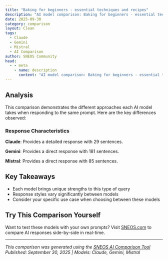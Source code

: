 ```yaml
---
title: "Baking for beginners - essential techniques and recipes"
description: "AI model comparison: Baking for beginners - essential techniques and recipes..."
date: 2025-09-30
category: comparison
layout: Clean
tags:
  - Claude
  - Gemini
  - Mistral
  - AI Comparison
author: SNEOS Community
head:
  - - meta
    - name: description
      content: "AI model comparison: Baking for beginners - essential techniques and recipes..."
---
```


<ChatComparison
  title="Baking for beginners - essential techniques and recipes"
  prompt="Baking for beginners - essential techniques and recipes"
  :responses='{
    "Claude": "# Baking for Beginners: Essential Guide\n\n## \uD83D\uDD27 Essential Equipment\n\n**Must-Have Tools:**\n- Measuring cups and spoons\n- Kitchen scale (for precision)\n- Mixing bowls (various sizes)\n- Electric or stand mixer\n- Rubber spatulas\n- Wire cooling racks\n- 9-inch round cake pans\n- 9x13 baking dish\n- Cookie sheets\n- Loaf pan\n- Oven thermometer\n\n## \uD83D\uDCCF Fundamental Techniques\n\n### **1. Accurate Measuring**\n- **Dry ingredients**: Level off with a knife\n- **Liquids**: Use clear measuring cups at eye level\n- **Brown sugar**: Pack firmly\n- **Flour**: Spoon into cup, don\u0027t scoop directly\n\n### **2. Mixing Methods**\n- **Creaming**: Beat butter and sugar until light and fluffy (3-5 minutes)\n- **Folding**: Gentle circular motions to preserve air bubbles\n- **Don\u0027t overmix**: Stop when ingredients are just combined\n\n### **3. Oven Basics**\n- Preheat for 15-20 minutes\n- Use center rack unless specified\n- Rotate pans halfway through for even baking\n- Test doneness with toothpick or cake tester\n\n## \uD83C\uDF6A Beginner-Friendly Recipes\n\n### **Classic Chocolate Chip Cookies**\n*Makes about 36 cookies*\n\n**Ingredients:**\n- 2\u00BC cups all-purpose flour\n- 1 tsp baking soda\n- 1 tsp salt\n- 1 cup butter, softened\n- \u00BE cup granulated sugar\n- \u00BE cup brown sugar, packed\n- 2 large eggs\n- 2 tsp vanilla extract\n- 2 cups chocolate chips\n\n**Instructions:**\n1. Preheat oven to 375\u00B0F\n2. Mix flour, baking soda, and salt in a bowl\n3. Cream butter and both sugars until fluffy\n4. Beat in eggs and vanilla\n5. Gradually blend in flour mixture\n6. Stir in chocolate chips\n7. Drop rounded tablespoons onto ungreased cookie sheets\n8. Bake 9-11 minutes until golden brown\n\n### **Simple Vanilla Cupcakes**\n*Makes 12 cupcakes*\n\n**Ingredients:**\n- 1\u00BD cups all-purpose flour\n- 1 cup granulated sugar\n- \u2153 cup butter, softened\n- 1\u00BD tsp baking powder\n- \u00BD tsp salt\n- \u2154 cup milk\n- 1 egg\n- 1 tsp vanilla extract\n\n**Instructions:**\n1. Preheat oven to 350\u00B0F, line muffin pan with paper cups\n2. Beat all ingredients together for 2 minutes\n3. Fill cups \u2154 full\n4. Bake 20-25 minutes until golden\n5. Cool completely before frosting\n\n### **Easy Banana Bread**\n*Makes 1 loaf*\n\n**Ingredients:**\n- 3 ripe bananas, mashed\n- \u2153 cup melted butter\n- \u00BE cup sugar\n- 1 egg, beaten\n- 1 tsp vanilla\n- 1 tsp baking soda\n- Pinch of salt\n- 1\u00BD cups all-purpose flour\n\n**Instructions:**\n1. Preheat oven to 350\u00B0F, grease 9x5 loaf pan\n2. Mix mashed bananas and melted butter\n3. Add sugar, egg, and vanilla\n4. Sprinkle in baking soda and salt, mix\n5. Add flour, stir until just combined\n6. Pour into loaf pan\n7. Bake 60-65 minutes until toothpick comes out clean\n\n## \u26A0\uFE0F Common Mistakes to Avoid\n\n1. **Not reading the recipe completely** before starting\n2. **Using cold ingredients** when room temperature is specified\n3. **Opening the oven door too often** (causes temperature fluctuations)\n4. **Overmixing batter** (leads to tough, dense results)\n5. **Incorrect oven temperature** (invest in an oven thermometer)\n6. **Not cooling properly** before removing from pans\n\n## \uD83D\uDCA1 Pro Tips",
    "Gemini": "Okay, let\u0027s get you started on your baking journey! Here\u0027s a guide covering essential techniques and beginner-friendly recipes to build your confidence and skills in the kitchen.\n\n**I. Essential Techniques \u0026 Basics**\n\n*   **Reading a Recipe Carefully:**  This is rule #1.  Understand all ingredients and steps *before* you start.  Look for unfamiliar terms and research them.\n*   **Measuring Accurately:** Baking is a science!  Precise measurements are crucial for success.\n    *   **Dry Ingredients:** Use dry measuring cups (the ones that are filled to the brim and leveled off). Spoon the ingredient into the cup and level with a flat edge (like a knife or spatula).  *Don\u0027t* scoop directly from the container, as this packs the ingredients.  For things like brown sugar, pack it firmly into the cup.\n    *   **Liquid Ingredients:** Use liquid measuring cups (the ones with a spout and markings on the side).  Place the cup on a flat surface and measure at eye level.\n    *   **Weighing (Ideal):** A kitchen scale provides the most accurate measurements, especially for flour.\n*   **Understanding Ingredients:**\n    *   **Flour:**  All-purpose flour is a good starting point.  Bread flour has more gluten, creating a chewier texture. Cake flour has less gluten, resulting in a tender crumb.\n    *   **Sugar:** Granulated sugar is the most common. Brown sugar adds moisture and molasses flavor. Powdered sugar (confectioners\u0027 sugar) is used for frostings and dusting.\n    *   **Fat:** Butter adds flavor and richness. Shortening creates a tender texture. Oil adds moisture.\n    *   **Eggs:**  Bind ingredients, add moisture, and contribute to structure.\n    *   **Leavening Agents:**  Baking soda (requires an acid, like buttermilk or lemon juice) and baking powder (contains its own acid) make baked goods rise. Yeast is a living organism that ferments and produces carbon dioxide.\n    *   **Salt:** Enhances flavors and controls yeast activity.\n*   **Oven Temperature:**  Ensure your oven is properly preheated. Use an oven thermometer to verify the accuracy of your oven\u0027s temperature.\n*   **Mixing Methods:**\n    *   **Creaming Method:**  Cream together softened butter and sugar until light and fluffy.  Then add eggs one at a time, followed by dry ingredients.  (Common for cookies and cakes)\n    *   **Melting Method:** Melt butter or fat and combine with other wet ingredients. (Good for brownies and some cookies).\n    *   **Muffin Method:** Combine dry ingredients in one bowl, wet ingredients in another, then gently combine the wet into the dry.  Avoid overmixing.\n    *   **Rubbing In Method:** Rub cold butter into flour until it resembles breadcrumbs. (For shortcrust pastry, scones and crumble topping)\n*   **Baking Time:**  Start checking for doneness a few minutes *before* the recipe suggests. Use a toothpick inserted into the center to check for doneness. It should come out clean or with a few moist crumbs attached.\n*   **Cooling:** Let baked goods cool on a wire rack. This allows air to circulate and prevents sogginess.\n\n**II. Beginner-Friendly Recipes**\n\n**1. Chocolate Chip Cookies (A Classic!)**\n\n*   **Ingredients:**\n    *   1/2 cup (1 stick) unsalted butter, softened\n    *   1/2 cup granulated sugar\n    *   1/4 cup packed light brown sugar\n    *   1 teaspoon vanilla extract\n    *   1 large egg\n    *   1 1/4 cups all-purpose flour\n    *   1/2 teaspoon baking soda\n    *   1/2 teaspoon salt\n    *   1 cup chocolate chips (semi-sweet or your preference)\n\n*   **Instructions:**\n    1.  Preheat oven to 375\u00B0F (190\u00B0C).\n    2.  Cream together the softened butter, granulated sugar, and brown sugar until light and fluffy.\n    3.  Beat in the vanilla extract and egg until well combined.\n    4.  In a separate bowl, whisk together the flour, baking soda, and salt.\n    5.  Gradually add the dry ingredients to the wet ingredients, mixing until just combined.  Don\u0027t overmix.\n    6.  Stir in the chocolate chips.\n    7.  Drop by rounded tablespoons onto ungreased baking sheets.\n    8.  Bake for 9-11 minutes, or until golden brown around the edges.\n    9.  Let cool on the baking sheets for a few minutes before transferring to a wire rack to cool completely.\n\n**2. Simple Vanilla Cupcakes**\n\n*   **Ingredients:**\n    *   1 1/2 cups all-purpose flour\n    *   1 1/2 teaspoons baking powder\n    *   1/4 teaspoon salt\n    *   1/2 cup (1 stick) unsalted butter, softened\n    *   3/4 cup granulated sugar\n    *   2 large eggs\n    *   1 teaspoon vanilla extract\n    *   3/4 cup milk\n\n*   **Instructions:**\n    1.  Preheat oven to 350\u00B0F (175\u00B0C). Line a 12-cup muffin tin with paper liners.\n    2.  In a medium bowl, whisk together the flour, baking powder, and salt.\n    3.  In a large bowl, cream together the softened butter and sugar until light and fluffy.\n    4.  Beat in the eggs one at a time, then stir in the vanilla extract.\n    5.  Gradually add the dry ingredients to the wet ingredients, alternating with the milk, beginning and ending with the dry ingredients. Mix until just combined.\n    6.  Fill the cupcake liners about 2/3 full.\n    7.  Bake for 18-20 minutes, or until a toothpick inserted into the center comes out clean.\n    8.  Let cool in the muffin tin for a few minutes before transferring to a wire rack to cool completely.\n    9.  Frost with your favorite frosting. (See below for a simple buttercream).\n\n**3. Easy Brownies**\n\n*   **Ingredients:**\n    *   1/2 cup (1 stick) unsalted butter\n    *   1 cup granulated sugar\n    *   1/2 cup unsweetened cocoa powder\n    *   1/4 teaspoon salt\n    *   1 teaspoon vanilla extract\n    *   2 large eggs\n    *   1/2 cup all-purpose flour\n\n*   **Instructions:**\n    1.  Preheat oven to 350\u00B0F (175\u00B0C). Grease and flour an 8x8 inch baking pan.\n    2.  In a saucepan, melt the butter over low heat. Remove from heat and stir in the sugar, cocoa powder, and salt.\n    3.  Stir in the vanilla extract.\n    4.  Beat in the eggs one at a time.\n    5.  Stir in the flour until just combined.\n    6.  Pour the batter into the prepared pan and spread evenly.\n    7.  Bake for 20-25 minutes, or until a toothpick inserted into the center comes out with moist crumbs attached.  (You want them fudgy!)\n    8.  Let cool completely in the pan before cutting into squares.\n\n**4. Quick Bread: Banana Bread**\n\n*   **Ingredients:**\n    *   1 1/2 cups all-purpose flour\n    *   1 teaspoon baking soda\n    *   1/2 teaspoon salt\n    *   1/2 cup (1 stick) unsalted butter, softened\n    *   3/4 cup granulated sugar\n    *   2 large eggs\n    *   1 teaspoon vanilla extract\n    *   3 ripe bananas, mashed\n\n*   **Instructions:**\n    1.  Preheat oven to 350\u00B0F (175\u00B0C). Grease and flour a 9x5 inch loaf pan.\n    2.  In a medium bowl, whisk together the flour, baking soda, and salt.\n    3.  In a large bowl, cream together the softened butter and sugar until light and fluffy.\n    4.  Beat in the eggs one at a time, then stir in the vanilla extract.\n    5.  Stir in the mashed bananas.\n    6.  Gradually add the dry ingredients to the wet ingredients, mixing until just combined.\n    7.  Pour the batter into the prepared loaf pan and spread evenly.\n    8.  Bake for 50-60 minutes, or until a toothpick inserted into the center comes out clean.\n    9.  Let cool in the pan for a few minutes before transferring to a wire rack to cool completely.\n\n**5. Simple Sugar Cookies**\n\n*   **Ingredients:**\n    *   1/2 cup (1 stick) unsalted butter, softened\n    *   3/4 cup granulated sugar\n    *   1 large egg\n    *   1 teaspoon vanilla extract\n    *   1 1/2 cups all-purpose flour\n    *   1/2 teaspoon baking powder\n    *   1/4 teaspoon salt\n\n*   **Instructions:**\n    1.  Preheat oven to 375\u00B0F (190\u00B0C).\n    2.  Cream together the softened butter and sugar until light and fluffy.\n    3.  Beat in the egg and vanilla extract.\n    4.  In a separate bowl, whisk together the flour, baking powder, and salt.\n    5.  Gradually add the dry ingredients to the wet ingredients, mixing until just combined.\n    6.  Roll out the dough on a lightly floured surface to about 1/4 inch thickness.\n    7.  Use cookie cutters to cut out shapes.\n    8.  Place the cookies on ungreased baking sheets.\n    9.  Bake for 6-8 minutes, or until the edges are lightly golden.\n    10. Let cool on the baking sheets for a few minutes before transferring to a wire rack to cool completely.  Decorate with frosting or sprinkles.\n\n**III. Simple Frosting Recipe (Buttercream)**\n\n*   **Ingredients:**\n    *   1/2 cup (1 stick) unsalted butter, softened\n    *   3-4 cups powdered sugar\n    *   1/4 cup milk (or more, as needed)\n    *   1 teaspoon vanilla extract\n\n*   **Instructions:**\n    1.  In a large bowl, beat the softened butter until smooth and creamy.\n    2.  Gradually add the powdered sugar, one cup at a time, beating well after each addition.\n    3.  Add the milk and vanilla extract and beat until light and fluffy.  Add more milk if needed to reach desired consistency.\n    4.  Tint with food coloring, if desired.\n\n**IV. Tips for Success**\n\n*   **Start Simple:**  Don\u0027t try to tackle complicated recipes right away.  Master the basics first.\n*   **Don\u0027t Be Afraid to Experiment:**  Once you\u0027re comfortable with a recipe, try making small changes, like adding different spices or extracts.\n*   **Learn From Your Mistakes:**  Everyone makes mistakes!  Don\u0027t get discouraged.  Figure out what went wrong and try again.\n*   **Invest in Basic Equipment:** You don\u0027t need everything, but a good set of measuring cups and spoons, mixing bowls, a whisk, a rubber spatula, baking sheets, and a wire rack are essential. A kitchen scale is a worthwhile investment.\n*   **Practice, Practice, Practice:**  The more you bake, the better you\u0027ll become!\n*   **Have fun!** Baking should be enjoyable!\n*   **Check Expiration Dates:** Make sure your baking powder and baking soda haven\u0027t expired. This is a very common cause of baked goods not rising.\n\n**V. Common Baking Problems and Solutions**\n\n*   **Flat Cookies:** Too much butter, not enough flour, overmixing, oven temperature too low.\n*   **Tough Cookies:** Overmixing, too much flour.\n*   **Dry Cake:** Overbaking, not enough fat, too much flour.\n*   **Dense Cake:** Not enough leavening, overmixing, oven temperature too low.\n*   **Soggy Bottom:** Not enough baking time, cooling on a plate instead of a wire rack.\n\nThis is a great starting point! As you gain confidence, explore new recipes and techniques.  Happy baking!\n",
    "Mistral": "Baking can be a delightful and rewarding hobby, and with a few essential techniques and recipes, you can get started on the right foot. Here are some fundamental techniques and simple recipes to help you begin your baking journey:\n\n### Essential Techniques\n\n1. **Measuring Ingredients Accurately**:\n   - Use measuring cups and spoons for dry ingredients.\n   - Use a liquid measuring cup for wet ingredients.\n   - For precise measurements, consider using a kitchen scale.\n\n2. **Preheating the Oven**:\n   - Always preheat your oven to the specified temperature before baking.\n   - Use an oven thermometer to ensure accurate temperature.\n\n3. **Mixing Techniques**:\n   - **Creaming**: Beating butter and sugar together until light and fluffy.\n   - **Folding**: Gently combining a lighter mixture (like whipped egg whites) with a heavier mixture to maintain airiness.\n   - **Sifting**: Using a sifter to remove lumps from dry ingredients like flour and cocoa powder.\n\n4. **Greasing and Flouring Pans**:\n   - Grease pans with butter or cooking spray.\n   - Dust with flour and tap out the excess to prevent sticking.\n\n5. **Cooling**:\n   - Allow baked goods to cool in the pan for a few minutes before transferring to a wire rack to cool completely.\n\n### Essential Recipes\n\n#### 1. Basic Vanilla Cake\n\n**Ingredients**:\n- 200g (1 cup) unsalted butter, softened\n- 200g (1 cup) granulated sugar\n- 4 large eggs\n- 200g (1 2/3 cups) all-purpose flour\n- 2 teaspoons baking powder\n- 1 teaspoon vanilla extract\n- 4 tablespoons milk\n\n**Instructions**:\n1. Preheat the oven to 180\u00B0C (160\u00B0C fan/350\u00B0F/Gas 4). Grease and flour two 8-inch round cake pans.\n2. Cream the butter and sugar together until light and fluffy.\n3. Beat in the eggs, one at a time, mixing well after each addition.\n4. Sift in the flour and baking powder, then add the vanilla extract and milk. Mix until just combined.\n5. Divide the batter evenly between the prepared pans.\n6. Bake for 25-30 minutes, or until a toothpick inserted into the center comes out clean.\n7. Allow the cakes to cool in the pans for 10 minutes, then transfer to a wire rack to cool completely.\n\n#### 2. Classic Chocolate Chip Cookies\n\n**Ingredients**:\n- 125g (1/2 cup) unsalted butter, softened\n- 100g (1/2 cup) granulated sugar\n- 100g (1/2 cup) light brown sugar\n- 1 large egg\n- 1 teaspoon vanilla extract\n- 175g (1 1/2 cups) all-purpose flour\n- 1/2 teaspoon baking soda\n- 1/2 teaspoon salt\n- 200g (1 cup) chocolate chips\n\n**Instructions**:\n1. Preheat the oven to 190\u00B0C (170\u00B0C fan/375\u00B0F/Gas 5). Line a baking sheet with parchment paper.\n2. Cream the butter and sugars together until light and fluffy.\n3. Beat in the egg and vanilla extract.\n4. In a separate bowl, combine the flour, baking soda, and salt.\n5. Gradually add the dry ingredients to the wet ingredients, mixing just until combined.\n6. Fold in the chocolate chips.\n7. Drop spoonfuls of dough onto the prepared baking sheet, spacing them about 2 inches apart.\n8. Bake for 9-11 minutes, or until the edges are golden brown.\n9. Allow the cookies to cool on the baking sheet for 2 minutes, then transfer to a wire rack to cool completely.\n\n#### 3. Simple Banana Bread\n\n**Ingredients**:\n- 225g (1 3/4 cups) all-purpose flour\n- 1 teaspoon baking soda\n- 1/4 teaspoon salt\n- 113g (1/2 cup) unsalted butter, softened\n- 200g (1 cup) granulated sugar\n- 2 large eggs\n- 3 ripe bananas, mashed\n- 1 teaspoon vanilla extract\n\n**Instructions**:\n1. Preheat the oven to 180\u00B0C (160\u00B0C fan/350\u00B0F/Gas 4). Grease and flour a 9x5-inch loaf pan.\n2. In a bowl, combine the flour, baking soda, and salt.\n3. In another bowl, cream the butter and sugar together until light and fluffy.\n4. Beat in the eggs, one at a time, mixing well after each addition.\n5. Stir in the mashed bananas and vanilla extract.\n6. Gradually add the dry ingredients to the wet ingredients, mixing just until combined.\n7. Pour the batter into the prepared loaf pan.\n8. Bake for 50-60 minutes, or until a toothpick inserted into the center comes out clean.\n9. Allow the banana bread to cool in the pan for 10 minutes, then transfer to a wire rack to cool completely.\n\n### Tips for Success\n\n1. **Read the Recipe**: Always read the entire recipe before starting to ensure you have all the ingredients and understand the steps.\n2. **Use Fresh Ingredients**: Fresh baking powder, baking soda, and yeast are crucial for successful baking.\n3. **Practice Patience**: Baking often requires precise timing and patience, especially when it comes to cooling and rising times.\n4. **Experiment**: Don\u2019t be afraid to try new recipes and techniques. Baking is a skill that improves with practice.\n\nWith these essential techniques and recipes, you\u0027ll be well on your way to becoming a confident baker. Enjoy the process and the delicious results!"
  }'
  published-date="22:46"
/>

## Analysis

This comparison demonstrates the different approaches each AI model takes when responding to the same prompt. Here are the key differences observed:

### Response Characteristics

**Claude**: Provides a detailed response with 29 sentences. 

**Gemini**: Provides a direct response with 181 sentences. 

**Mistral**: Provides a direct response with 85 sentences. 

## Key Takeaways

- Each model brings unique strengths to this type of query
- Response styles vary significantly between models
- Consider your specific use case when choosing between these models

## Try This Comparison Yourself

Want to test these models with your own prompts? Visit [SNEOS.com](https://sneos.com) to compare AI responses side-by-side in real-time.

---

*This comparison was generated using the [SNEOS AI Comparison Tool](https://sneos.com)*
*Published: September 30, 2025 | Models: Claude, Gemini, Mistral*
